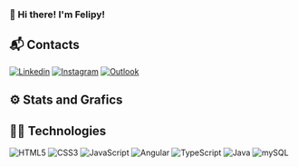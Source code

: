 ### 🫡 Hi there! I'm Felipy! 

## 📬 Contacts

<div>
   <a href="https://www.linkedin.com/in/felipy-roma-581007228/" target="_blank"><img alt ="Linkedin" src="https://img.shields.io/badge/LinkedIn-0077B5?style=for-the-badge&logo=linkedin&logoColor=white"></a>
   <a href="https://www.instagram.com/felipyroma_/" target="_blank"><img alt ="Instagram" src="https://img.shields.io/badge/Instagram-E4405F?style=for-the-badge&logo=instagram&logoColor=white"></a>
   <a href="mailto:felipy.roma@hotmail.com" target="_blank"><img alt ="Outlook" src="https://img.shields.io/badge/Microsoft_Outlook-0078D4?style=for-the-badge&logo=microsoft-outlook&logoColor=white"></a>
</div>

## ⚙️ Stats and Grafics


## 👨‍💻 Technologies 
<div>
  <img alt="HTML5" src="https://img.shields.io/badge/HTML5-E34F26?style=for-the-badge&logo=html5&logoColor=white">
  <img alt="CSS3" src="https://img.shields.io/badge/CSS3-1572B6?style=for-the-badge&logo=css3&logoColor=white">
  <img alt="JavaScript" src="https://img.shields.io/badge/JavaScript-F7DF1E?style=for-the-badge&logo=javascript&logoColor=black">
  <img alt="Angular" src="https://img.shields.io/badge/Angular-DD0031?style=for-the-badge&logo=angular&logoColor=white">
  <img alt="TypeScript" src="https://img.shields.io/badge/TypeScript-007ACC?style=for-the-badge&logo=typescript&logoColor=white">
  <img alt="Java" src="https://img.shields.io/badge/Java-ED8B00?style=for-the-badge&logo=openjdk&logoColor=white">
  <img alt="mySQL" src="https://img.shields.io/badge/MySQL-005C84?style=for-the-badge&logo=mysql&logoColor=white">
</div>




<!--
**felipyroma/felipyroma** is a ✨ _special_ ✨ repository because its `README.md` (this file) appears on your GitHub profile.

Here are some ideas to get you started:

- 🔭 I’m currently working on ...
- 🌱 I’m currently learning ...
- 👯 I’m looking to collaborate on ...
- 🤔 I’m looking for help with ...
- 💬 Ask me about ...
- 📫 How to reach me: ...
- 😄 Pronouns: ...
- ⚡ Fun fact: ...
-->
